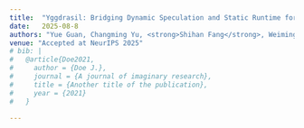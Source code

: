 ```yaml
---
title:  "Yggdrasil: Bridging Dynamic Speculation and Static Runtime for Latency-Optimal Tree-Based LLM Decoding"
date:   2025-08-8
authors: "Yue Guan, Changming Yu, <strong>Shihan Fang</strong>, Weiming Hu, Zaifeng Pan, Zheng Wang, Zihan Liu, Yangjie Zhou, Yufei Ding, Minyi Guo, Jingwen Leng"
venue: "Accepted at NeurIPS 2025"
# bib: |
#   @article{Doe2021,
#     author = {Doe J.},
#     journal = {A journal of imaginary research},
#     title = {Another title of the publication},
#     year = {2021}
#   }

---
```

